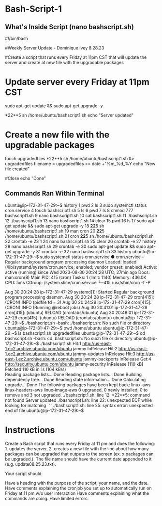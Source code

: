# Bash-Script-1

## What's Inside Script (nano bashscript.sh)
#!/bin/bash

#Weekly Server Update - Dominique Ivey 8.28.23

#Create a script that runs every Friday at 11pm CST that will update the server and create at new file with the upgradable packages


# Update server every Friday at 11pm CST
sudo apt-get update && sudo apt-get upgrade -y

*22**5 sh /home/ubuntu/bashscript1.sh
echo "Server updated"

# Create a new file with the upgradable packages
touch upgradedfiles
*22**5 sh /home/ubuntu/bashscript1.sh &> upgradedfiles
filename = upgradedfiles >> date +"%m_%d_%Y
echo "New file created"

#Close
echo "Done"


## Commands Ran Within Terminal

ubuntu@ip-172-31-47-29:~$ history
    1  pwd
    2  ls
    3  sudo systemctl status cron.service
    4  touch bashscript1.sh
    5  ls
    6  pwd
    7  ls
    8  chmod 777 bashscript1.sh
    9  nano bashscript1.sh
   10  cat bashscript1.sh
   11  ./bashscript.sh
   12  ./bashscript1.sh
   13  nano bashscript1.sh
   14  clear
   15  pwd
   16  ls
   17  sudo apt-get update && sudo apt-get upgrade -y
   18  **22**5 sh /home/ubuntu/bashscript1.sh
   19  man cron
   20  **22**5 /home/ubuntu/bashscript1.sh
   21  cron **22**5 sh /home/ubuntu/bashscript1.sh
   22  crontab -e
   23  1
   24  nano bashscript1.sh
   25  clear
   26  crontab -e
   27  history
   28  nano bashscript1.sh
   29  crontab -e
   30  sudo apt-get update && sudo apt-get upgrade -y
   31  crontab -e
   32  nano bashscript1.sh
   33  history
ubuntu@ip-172-31-47-29:~$ sudo systemctl status cron.service
● cron.service - Regular background program processing daemon
     Loaded: loaded (/lib/systemd/system/cron.service; enabled; vendor preset: enabled)
     Active: active (running) since Wed 2023-08-30 20:24:28 UTC; 27min ago
       Docs: man:cron(8)
   Main PID: 415 (cron)
      Tasks: 1 (limit: 1140)
     Memory: 436.0K
        CPU: 5ms
     CGroup: /system.slice/cron.service
             └─415 /usr/sbin/cron -f -P

Aug 30 20:24:28 ip-172-31-47-29 systemd[1]: Started Regular background program processing daemon.
Aug 30 20:24:28 ip-172-31-47-29 cron[415]: (CRON) INFO (pidfile fd = 3)
Aug 30 20:24:28 ip-172-31-47-29 cron[415]: (CRON) INFO (Running @reboot jobs)
Aug 30 20:41:01 ip-172-31-47-29 cron[415]: (ubuntu) RELOAD (crontabs/ubuntu)
Aug 30 20:48:01 ip-172-31-47-29 cron[415]: (ubuntu) RELOAD (crontabs/ubuntu)
ubuntu@ip-172-31-47-29:~$ ./bashscript.sh
-bash: ./bashscript.sh: No such file or directory
ubuntu@ip-172-31-47-29:~$ pwd
/home/ubuntu
ubuntu@ip-172-31-47-29:~$ ls
bashscript1.sh  upgradedfiles
ubuntu@ip-172-31-47-29:~$ cd bashscript.sh
-bash: cd: bashscript.sh: No such file or directory
ubuntu@ip-172-31-47-29:~$ ./bashscript1.sh
Hit:1 http://us-east-1.ec2.archive.ubuntu.com/ubuntu jammy InRelease
Hit:2 http://us-east-1.ec2.archive.ubuntu.com/ubuntu jammy-updates InRelease
Hit:3 http://us-east-1.ec2.archive.ubuntu.com/ubuntu jammy-backports InRelease
Get:4 http://security.ubuntu.com/ubuntu jammy-security InRelease [110 kB]
Fetched 110 kB in 1s (164 kB/s)                        
Reading package lists... Done
Reading package lists... Done
Building dependency tree... Done
Reading state information... Done
Calculating upgrade... Done
The following packages have been kept back:
  linux-aws linux-headers-aws linux-image-aws
0 upgraded, 0 newly installed, 0 to remove and 3 not upgraded.
./bashscript1.sh: line 12: *22**5: command not found
Server updated
./bashscript1.sh: line 22: unexpected EOF while looking for matching `"'
./bashscript1.sh: line 25: syntax error: unexpected end of file
ubuntu@ip-172-31-47-29:~$ 

# Instructions
Create a Bash script that runs every Friday at 11 pm and does the following: 1. updates the server, 2. creates a new file with the line about how many packages can be upgraded that outputs to the screen (ex. x packages can be upgraded.). The file name should have the current date appended to it (e.g. update08.25.23.txt).

Your script should:

Have a heading with the purpose of the script, your name, and the date.
Have comments explaining the cronjob you set up to automatically run on Friday at 11 pm w/o user interaction
Have comments explaining what the commands are doing.
Have limited errors.
